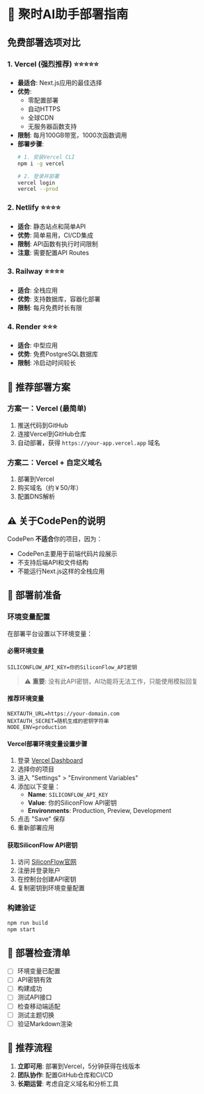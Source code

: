 # 🚀 聚时AI助手部署指南

## 免费部署选项对比

### 1. Vercel (强烈推荐) ⭐⭐⭐⭐⭐
- **最适合**: Next.js应用的最佳选择
- **优势**: 
  - 零配置部署
  - 自动HTTPS
  - 全球CDN
  - 无服务器函数支持
- **限制**: 每月100GB带宽，1000次函数调用
- **部署步骤**:
  ```bash
  # 1. 安装Vercel CLI
  npm i -g vercel
  
  # 2. 登录并部署
  vercel login
  vercel --prod
  ```

### 2. Netlify ⭐⭐⭐⭐
- **适合**: 静态站点和简单API
- **优势**: 简单易用，CI/CD集成
- **限制**: API函数有执行时间限制
- **注意**: 需要配置API Routes

### 3. Railway ⭐⭐⭐⭐
- **适合**: 全栈应用
- **优势**: 支持数据库，容器化部署
- **限制**: 每月免费时长有限

### 4. Render ⭐⭐⭐
- **适合**: 中型应用
- **优势**: 免费PostgreSQL数据库
- **限制**: 冷启动时间较长

## 🎯 推荐部署方案

### 方案一：Vercel (最简单)
1. 推送代码到GitHub
2. 连接Vercel到GitHub仓库
3. 自动部署，获得 `https://your-app.vercel.app` 域名

### 方案二：Vercel + 自定义域名
1. 部署到Vercel
2. 购买域名（约￥50/年）
3. 配置DNS解析

## ⚠️ 关于CodePen的说明

CodePen **不适合**你的项目，因为：
- CodePen主要用于前端代码片段展示
- 不支持后端API和文件结构
- 不能运行Next.js这样的全栈应用

## 🔧 部署前准备

### 环境变量配置
在部署平台设置以下环境变量：

#### 必需环境变量
```env
SILICONFLOW_API_KEY=你的SiliconFlow_API密钥
```
> ⚠️ **重要**: 没有此API密钥，AI功能将无法工作，只能使用模拟回复

#### 推荐环境变量
```env
NEXTAUTH_URL=https://your-domain.com
NEXTAUTH_SECRET=随机生成的密钥字符串  
NODE_ENV=production
```

#### Vercel部署环境变量设置步骤
1. 登录 [Vercel Dashboard](https://vercel.com/dashboard)
2. 选择你的项目
3. 进入 "Settings" > "Environment Variables"
4. 添加以下变量：
   - **Name**: `SILICONFLOW_API_KEY`
   - **Value**: 你的SiliconFlow API密钥
   - **Environments**: Production, Preview, Development
5. 点击 "Save" 保存
6. 重新部署应用

#### 获取SiliconFlow API密钥
1. 访问 [SiliconFlow官网](https://siliconflow.cn)
2. 注册并登录账户
3. 在控制台创建API密钥
4. 复制密钥到环境变量配置

### 构建验证
```bash
npm run build
npm start
```

## 📝 部署检查清单

- [ ] 环境变量已配置
- [ ] API密钥有效
- [ ] 构建成功
- [ ] 测试API接口
- [ ] 检查移动端适配
- [ ] 测试主题切换
- [ ] 验证Markdown渲染

## 🌟 推荐流程

1. **立即可用**: 部署到Vercel，5分钟获得在线版本
2. **团队协作**: 配置GitHub仓库和CI/CD
3. **长期运营**: 考虑自定义域名和分析工具 